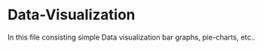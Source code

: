 # Data-Visualization
In this file consisting simple Data visualization bar graphs, pie-charts, etc..

